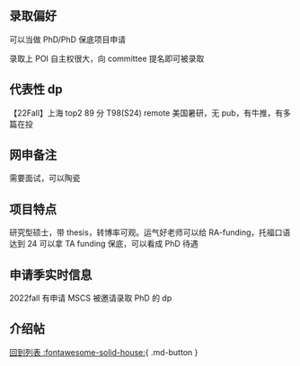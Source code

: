 ## 录取偏好

可以当做 PhD/PhD 保底项目申请

录取上 POI 自主权很大，向 committee 提名即可被录取

## 代表性 dp

【22Fall】上海 top2 89 分 T98(S24) remote 美国暑研，无 pub，有牛推，有多篇在投

## 网申备注

需要面试，可以陶瓷

## 项目特点

研究型硕士，带 thesis，转博率可观。运气好老师可以给 RA-funding，托福口语达到 24 可以拿 TA funding 保底，可以看成 PhD 待遇

## 申请季实时信息

2022fall 有申请 MSCS 被邀请录取 PhD 的 dp

## 介绍帖

[回到列表 :fontawesome-solid-house:](grade.md){ .md-button }
